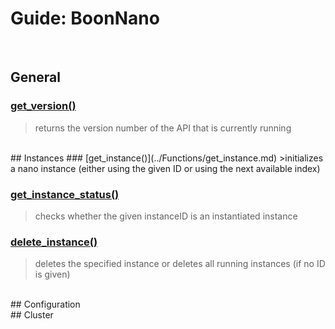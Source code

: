 # Guide: BoonNano
<br/>

## General
### [get_version()](../Functions/get_version.md)
>returns the version number of the API that is currently running

<br/>
## Instances
### [get_instance()](../Functions/get_instance.md)
>initializes a nano instance (either using the given ID or using the next available index)

### [get_instance_status()](../Functions/get_instance_status.md)
>checks whether the given instanceID is an instantiated instance

### [delete_instance()](../Functions/delete_instance.md)
>deletes the specified instance or deletes all running instances (if no ID is given)

<br/>
## Configuration

<br/>
## Cluster
